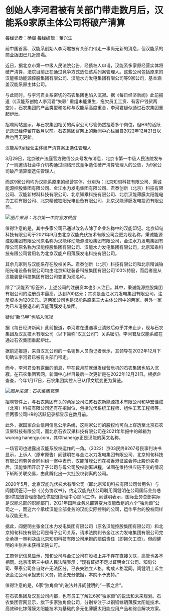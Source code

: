 # 创始人李河君被有关部门带走数月后，汉能系9家原主体公司将破产清算

每经记者：杨煜 每经编辑：董兴生

前中国首富、汉能系创始人李河君被有关部门带走一事尚无新的消息，但汉能系的商业版图已几近崩塌。

近日，据北京市第一中级人民法院公告，经债权人申请，汉能系多家原经营实体将破产清算，法院目前正在通过竞争方式选任该系列案管理人。这些公司包括原来的汉能移动能源控股集团有限公司、汉能水力发电集团有限公司等9家公司，基本涵盖汉能系原主体公司。

与此同时，与李河君关系密切的石农集团也陷入沉寂。据《每日经济新闻》此前报道（《汉能系创始人李河君“失联”
重组未能重生，拖欠员工工资、有客户钱货两空》），石农集团的产品类型和名称与汉能系高度重合，李河君疑似通过石农集团重起炉灶。

招聘网站显示，与石农集团相关的两家公司尽管仍然挂着多个岗位，但HR的活跃记录已经停留在数月以前。石农集团官网上的新闻中心栏目自2022年12月21日以后也再无更新。

汉能系9家经营主体破产清算案正选任管理人

3月29日，北京破产法庭官方微信公众号发布消息，北京市第一中级人民法院发布了一则邀请社会中介机构通过网络形式竞争选任破产清算管理人的公告，为9家公司破产清算案选任管理人。

而这9家公司均为汉能系原来的经营实体，分别为：北京知旬科技有限公司、秉诚能源控股集团有限公司、金江水力发电集团有限公司、君泰创新（北京）科技有限公司、汉能新材料科技有限公司、北京知乘科技有限公司、北京汉能薄膜太阳能电力工程有限公司、北京精诚铂阳光电设备有限公司、北京汉能薄膜发电投资有限公司。

![](https://inews.gtimg.com/om_bt/OGE4QCazswKkpM_HejJL3NNp0-OP_S_zhwTJvRbW2YEfoAA/1000)_图片来源：北京第一中院官方微信_

值得注意的是，其中多家公司已通过改名去除了企业名称中的汉能印记。北京知旬科技有限公司于2021年9月由北京汉能光伏技术有限公司变更为现名称，秉诚能源控股集团有限公司原名称为汉能移动能源控股集团有限公司，金江水力发电集团有限公司原名称为汉能控股集团有限公司、汉能水力发电集团有限公司，北京知乘科技有限公司曾用名为北京汉能户用薄膜发电科技有限公司。

其余几家则与汉能系存在股权关系。君泰创新（北京）科技有限公司和北京精诚铂阳光电设备有限公司均由北京知珑装备科技集团有限公司100%持股，而后者是从汉能装备科技集团有限公司变更为现名称。

除了“汉能系”标签外，上述公司的注册资本也引人注目。其中，秉诚能源控股集团有限公司的注册资本最高，达到700亿元；其次是金江水力发电集团有限公司，注册资本为120亿元。这两家公司也是汉能系原来三大主体公司中的两家，另外一家为已从港股退市的汉能薄膜发电集团。

疑似“新马甲”也陷入沉寂

据《每日经济新闻》此前报道，李河君在遭遇事业溃败后似乎并未止步，现与石农集团及汉瓦技术有限公司（以下简称“汉瓦公司”）关系密切。李河君及汉能系或在通过石农集团重起炉灶。

据前述报道，来自汉瓦公司的一名销售人员向记者表示，其领导在2022年12月下旬确认李河君已被有关部门带走。

而今，李河君没有露面的消息，早在数月前就爆发经营危机的石农集团也陷入沉寂。在石农集团官网，新闻中心栏目最后一次更新是在2022年12月21日。根据企查查，今年1月17日，石农集团实控人已从邝文斌变更为黄链。

![](https://inews.gtimg.com/om_bt/OIjQKhh_0EB_xDW8WahdvbbT1EToBMRreJOHqAHPYVZlsAA/1000)_图片来源：石农集团官网_

招聘软件上，与石农集团有关的两家公司江苏石农新能源技术有限公司和华宏佳成（北京）科技有限公司还有在招岗位，包括光伏系统工程师、组件工艺工程师等，但两家公司HR的活跃记录都显示在数月前。

此外，据国家企业信用信息公示系统，这两家公司的股权均可向上穿透至北京石农汉果科技有限公司，而北京石农汉果科技有限公司在2021年年报中的邮箱为wurong
hanergy.com，其中hanergy正是汉能的英文名称。

一场官司也透露出汉能系股权运作的一角。（2022）京03民终9267号民事判决书显示，上诉人（原审原告）阎健明在与金江水力发电集团有限公司、北京知旬科技有限公司劳务合同纠纷一案中表示，汉能薄膜公司在被香港证监会停止股份买卖后，汉能集团开启了子公司与母公司股权剥离进程，试图在维持供应链不变的情况下斩断关联交易，由此孵化出一大批股权剥离的公司。

2020年5月，北京汉能光伏技术有限公司（即北京知旬科技有限公司曾用名）与阎健明签订一份《劳务协议书》，约定汉能光伏公司聘用阎健明在公司国际业务总部/供应链管理部担任供应链管理中心顾问工作。阎健明表示，国际业务总部实际是汉能总部的职能部门，2021年国际业务总部转变为汉能改组的六个“独角兽”公司之一，而这六个承续汉能全部业务的汉能实际控制的公司，运作平台的股权同样与汉能无关。

据此，阎健明主张金江水力发电集团有限公司（原名汉能控股集团有限公司）和北京知旬科技有限公司是母子公司关系，请求法院判令金江水力发电集团有限公司完全承担一审判决由北京知旬科技有限公司承担的赔偿责任（即拖欠工资）。但阎健明的主张并未获得法院认可。

工商登记信息显示，知旬公司与金江公司在股权上并不存在直接关联，高管也各不相同。北京市第三中级人民法院表示：“现有证据不足以证明金江公司、知旬公司、荣泰公司各自财产无法区分，已丧失独立人格，构成人格混同。阎健明上诉主张金江公司承担支付义务，缺乏充分依据，本院不予支持。”

值得注意的是，6家“独角兽”的说法并非阎健明的“一家之言”。

在石农集团及汉瓦公司内部，也有员工了解过6家“独家兽”的说法和未来规划。石农集团官网显示，旗下多家独角兽公司，分别专注于以铜铟镓硒薄膜太阳能技术、高效砷化镓薄膜太阳能技术为基础的多元化薄膜太阳能应用产品和综合解决方案。

